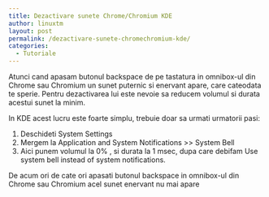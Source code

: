 ```yaml
---
title: Dezactivare sunete Chrome/Chromium KDE
author: linuxtm
layout: post
permalink: /dezactivare-sunete-chromechromium-kde/
categories:
  - Tutoriale
---
```

Atunci cand apasam butonul backspace de pe tastatura in omnibox-ul din Chrome sau Chromium un sunet puternic si enervant apare, care cateodata te sperie. Pentru dezactivarea lui este nevoie sa reducem volumul si durata acestui sunet la minim.

In KDE acest lucru este foarte simplu, trebuie doar sa urmati urmatorii pasi:

1. Deschideti System Settings
2. Mergem la Application and System Notifications >> System Bell  
3. Aici punem volumul la 0% , si durata la 1 msec, dupa care debifam Use system bell instead of system notifications.

De acum ori de cate ori apasati butonul backspace in omnibox-ul din Chrome sau Chromium acel sunet enervant nu mai apare
